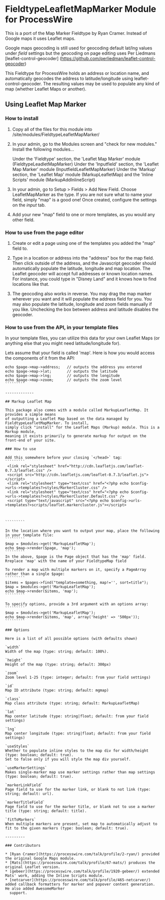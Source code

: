 # FieldtypeLeafletMapMarker Module for ProcessWire 

This is a port of the Map Marker Fieldtype by Ryan Cramer. Instead of Google maps it uses Leaflet maps.

Google maps geocoding is still used for geocoding default lat/lng values under *field* settings but the geocoding on page
editing uses Per Liedmans [leaflet-control-geocoder] (https://github.com/perliedman/leaflet-control-geocoder)

This Fieldtype for ProcessWire holds an address or location name, and automatically geocodes the address to latitude/longitude using leaflet-control-geocoder. The resulting values may be used to populate any kind of map (whether Leaflet Maps or another).




## Using Leaflet Map Marker

### How to install

1. Copy all of the files for this module into /site/modules/FieldtypeLeafletMapMarker/

2. In your admin, go to the Modules screen and "check for new modules." Install the following modules...

   Under the 'Fieldtype' section,  the 'Leaflet Map Marker' module (FieldtypeLeadletMapMarker)
   Under the 'Inputfield' section, the 'Leaflet Map Marker' module (InputfieldLeafletMapMarker)
   Under the 'Markup' section, the 'Leaflet Map' module (MarkupLeafletMap) and the 'Inline Scripts' module (MarkupAddInlineScript)

3. In your admin, go to Setup > Fields > Add New Field. Choose LeafletMapMarker as the type.
   If you are not sure what to name your field, simply "map" is a good one! Once created,
   configure the settings on the *input* tab.

4. Add your new "map" field to one or more templates, as you would any other field.

### How to use from the page editor

1. Create or edit a page using one of the templates you added the "map" field to.

2. Type in a location or address into the "address" box for the map field. Then click 
   outside of the address, and the Javascript geocoder should automatically populate the
   latitude, longitude and map location. The Leaflet geocoder will accept full addresses
   or known location names. For instance, you could type in "Disney Land" and it knows
   how to find locations like that.

3. The geocoding also works in reverse. You may drag the map marker wherever you want
   and it will populate the address field for you. You may also populate the latitude,
   longitude and zoom fields manually if you like. Unchecking the box between address
   and latitude disables the geocoder.

### How to use from the API, in your template files

In your template files, you can utilize this data for your own Leaflet Maps (or anything 
else that you might need latitude/longitude for).

Lets assume that your field is called 'map'. Here is how you would access the
components of it from the API:
```````````
echo $page->map->address;	// outputs the address you entered
echo $page->map->lat; 		// outputs the latitude
echo $page->map->lng; 		// outputs the longitude
echo $page->map->zoom;		// outputs the zoom level
`````````

-------------

## Markup Leaflet Map

This package also comes with a module called MarkupLeafletMap. It provides a simple means
of outputting a Leaflet Map based on the data managed by FieldtypeLeafletMapMarker. To install,
simply click "install" for the Leaflet Maps (Markup) module. This is a Markup module, 
meaning it exists primarily to generate markup for output on the front-end of your site.

### How to use

Add this somewhere before your closing `</head>` tag:
`````````
 <link rel="stylesheet" href="http://cdn.leafletjs.com/leaflet-0.7.3/leaflet.css" />
 <script src="http://cdn.leafletjs.com/leaflet-0.7.3/leaflet.js"></script>
 <link rel="stylesheet" type="text/css" href="<?php echo $config->urls->templates?>styles/MarkerCluster.css" />
 <link rel="stylesheet" type="text/css" href="<?php echo $config->urls->templates?>styles/MarkerCluster.Default.css" />
 <script type="text/javascript" src="<?php echo $config->urls->templates?>scripts/leaflet.markercluster.js"></script>



`````````

In the location where you want to output your map, place the following in your template file:
`````````
$map = $modules->get('MarkupLeafletMap');
echo $map->render($page, 'map');
`````````
In the above, $page is the Page object that has the 'map' field. Rreplace 'map' with the name of your FieldtypeMap field

To render a map with multiple markers on it, specify a PageArray rather than a single $page:
`````````
$items = $pages->find("template=something, map!='', sort=title");
$map = $modules->get('MarkupLeafletMap');
echo $map->render($items, 'map');
`````````

To specify options, provide a 3rd argument with an options array:
`````````
$map = $modules->get('MarkupLeafletMap');
echo $map->render($items, 'map', array('height' => '500px'));
`````````

### Options

Here is a list of all possible options (with defaults shown)

`width`
Width of the map (type: string; default: 100%).

`height`
Height of the map (type: string; default: 300px)

`zoom`
Zoom level 1-25 (type: integer; default: from your field settings)

`id`
Map ID attribute (type: string; default: mgmap)

`class`
Map class attribute (type: string; default: MarkupLeafletMap)

`lat`
Map center latitude (type: string|float; default: from your field settings)

`lng`
Map center longitude (type: string|float; default: from your field settings)

`useStyles`
Whether to populate inline styles to the map div for width/height (type: boolean; default: true).
Set to false only if you will style the map div yourself.

`useMarkerSettings`
Makes single-marker map use marker settings rather than map settings (type: boolean; default: true).

`markerLinkField`
Page field to use for the marker link, or blank to not link (type: string; default: url).

`markerTitleField`
Page field to use for the marker title, or blank not to use a marker title (type: string; default: title).

`fitToMarkers`
When multiple markers are present, set map to automatically adjust to fit to the given markers (type: boolean; default: true).

---------

### Contributors

* [Ryan Cramer](https://processwire.com/talk/profile/2-ryan/) provided the original Google Maps module.
* [Mats](https://processwire.com/talk/profile/67-mats/) produces the original Leaflet version.
* [gebeer](https://processwire.com/talk/profile/1920-gebeer/) extended Mats' work, adding the Inline Scripts module.
* [netcarver](https://processwire.com/talk/profile/465-netcarver/) added callback formatters for marker and popover content generation. He also added AwesomeMarker
  support.
